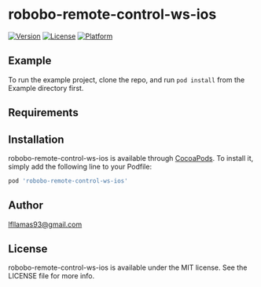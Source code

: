 # robobo-remote-control-ws-ios

[![Version](https://img.shields.io/cocoapods/v/robobo-remote-control-ws-ios.svg?style=flat)](https://cocoapods.org/pods/robobo-remote-control-ws-ios)
[![License](https://img.shields.io/cocoapods/l/robobo-remote-control-ws-ios.svg?style=flat)](https://github.com/mintforpeople/robobo-remote-control-ws-ios/blob/master/LICENSE)
[![Platform](https://img.shields.io/cocoapods/p/robobo-remote-control-ws-ios.svg?style=flat)](https://cocoapods.org/pods/robobo-remote-control-ws-ios)

## Example

To run the example project, clone the repo, and run `pod install` from the Example directory first.

## Requirements

## Installation

robobo-remote-control-ws-ios is available through [CocoaPods](https://cocoapods.org). To install
it, simply add the following line to your Podfile:

```ruby
pod 'robobo-remote-control-ws-ios'
```

## Author

lfllamas93@gmail.com

## License

robobo-remote-control-ws-ios is available under the MIT license. See the LICENSE file for more info.
